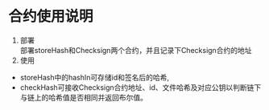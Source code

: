 # 合约使用说明
1. 部署</br>
部署storeHash和Checksign两个合约，并且记录下Checksign合约的地址</br>
2. 使用</br>
- storeHash中的hashIn可存储id和签名后的哈希,
- checkHash可接收Checksign合约地址、id、文件哈希及对应公钥以判断链下与链上的哈希值是否相同并返回布尔值。
